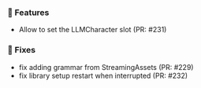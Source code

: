 ### 🚀 Features

- Allow to set the LLMCharacter slot (PR: #231)

### 🐛 Fixes

- fix adding grammar from StreamingAssets (PR: #229)
- fix library setup restart when interrupted (PR: #232)

